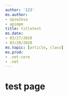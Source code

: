 ```yaml
---
author: '123'
ms.author: 
- opse2esa
- apimpm
title: titletest
ms.date:
- 03/27/2020
- 03/28/2020
ms.topic: [article, class]
ms.prod: 
- .net-core
- .net
---
```


# test page